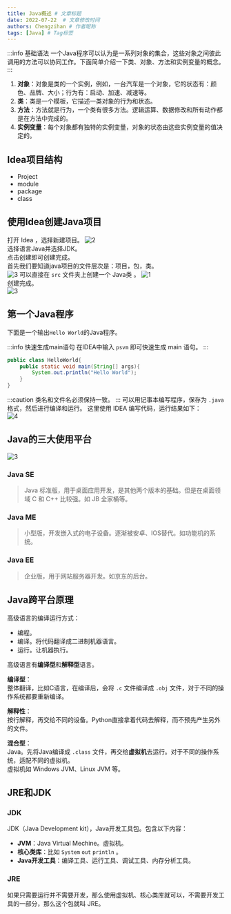 ```yaml
---
title: Java概述 # 文章标题
date: 2022-07-22  # 文章修改时间
authors: Chengzihan # 作者昵称
tags: [Java] # Tag标签
---
```

:::info 基础语法
一个Java程序可以认为是一系列对象的集合，这些对象之间彼此调用的方法可以协同工作。下面简单介绍一下类、对象、方法和实例变量的概念。  
:::

1. **对象**：对象是类的一个实例，例如，一台汽车是一个对象，它的状态有：颜色、品牌、大小；行为有：启动、加速、减速等。
2. **类**：类是一个模板，它描述一类对象的行为和状态。
3. **方法**：方法就是行为，一个类有很多方法。逻辑运算、数据修改和所有动作都是在方法中完成的。
4. **实例变量**：每个对象都有独特的实例变量，对象的状态由这些实例变量的值决定的。

## Idea项目结构

- Project
- module
- package
- class

## 使用Idea创建Java项目

打开 Idea ，选择新建项目。
![2](https://jetzihan-img.oss-cn-beijing.aliyuncs.com/blog/20220722153848.png)  
选择语言Java并选择JDK。  
点击创建即可创建完成。  
首先我们要知道java项目的文件层次是：项目，包，类。  
![3](https://jetzihan-img.oss-cn-beijing.aliyuncs.com/blog/20220722171100.png)
可以直接在 `src` 文件夹上创建一个 Java类 。
![1](https://jetzihan-img.oss-cn-beijing.aliyuncs.com/blog/20220722154220.png)  
创建完成。  
![3](https://jetzihan-img.oss-cn-beijing.aliyuncs.com/blog/20220722154327.png)  

## 第一个Java程序

下面是一个输出`Hello World`的Java程序。  

:::info 快速生成main语句
在IDEA中输入 `psvm` 即可快速生成 main 语句。
:::

``` java
public class HelloWorld{
    public static void main(String[] args){
        System.out.println("Hello World");
    }
}
```

:::caution
类名和文件名必须保持一致。
:::
可以用记事本编写程序，保存为 `.java` 格式，然后进行编译和运行。
这里使用 IDEA 编写代码，运行结果如下：  
![4](https://jetzihan-img.oss-cn-beijing.aliyuncs.com/blog/20220722154428.png)  

## Java的三大使用平台

![3](https://jetzihan-img.oss-cn-beijing.aliyuncs.com/blog/20220722155750.png)  

### Java SE

> Java 标准版，用于桌面应用开发，是其他两个版本的基础。但是在桌面领域 C 和 C++ 比较强。如 JB 全家桶等。

### Java ME

> 小型版，开发嵌入式的电子设备。逐渐被安卓、IOS替代。如功能机的系统。

### Java EE

> 企业版，用于网站服务器开发。如京东的后台。

## Java跨平台原理

高级语言的编译运行方式：  

- 编程。
- 编译。将代码翻译成二进制机器语言。
- 运行。让机器执行。

高级语言有**编译型**和**解释型**语言。  

**编译型**：  
整体翻译，比如C语言，在编译后，会将 `.c` 文件编译成 `.obj` 文件，对于不同的操作系统都要重新编译。  

**解释性**：  
按行解释，再交给不同的设备。Python直接拿着代码去解释，而不预先产生另外的文件。  

**混合型**：  
Java。先将Java编译成 `.class` 文件，再交给**虚拟机**去运行。对于不同的操作系统，适配不同的虚拟机。  
虚拟机如 Windows JVM、Linux JVM 等。

## JRE和JDK

### JDK

JDK（Java Development kit），Java开发工具包。包含以下内容：  

- **JVM**：Java Virtual Mechine。虚拟机。  
- **核心类库**：比如 `System` `out` `println` 。
- **Java开发工具**：编译工具、运行工具、调试工具、内存分析工具。

### JRE

如果只需要运行并不需要开发，那么使用虚拟机、核心类库就可以，不需要开发工具的一部分，那么这个包就叫 JRE。  
